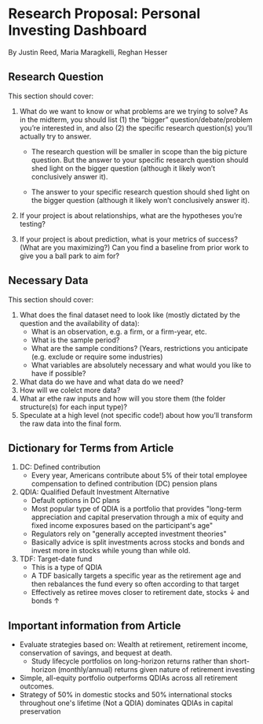 # Research Proposal: Personal Investing Dashboard

By Justin Reed, Maria Maragkelli, Reghan Hesser

## Research Question

This section should cover:

1. What do we want to know or what problems are we trying to solve? As in the midterm, you should list (1) the “bigger” question/debate/problem you’re interested in, and also (2) the specific research question(s) you’ll actually try to answer.

    - The research question will be smaller in scope than the big picture question. But the answer to your specific research question should shed light on the bigger question (although it likely won’t conclusively answer it).

    - The answer to your specific research question should shed light on the bigger question (although it likely won’t conclusively answer it).

2. If your project is about relationships, what are the hypotheses you’re testing?

3. If your project is about prediction, what is your metrics of success? (What are you maximizing?) Can you find a baseline from prior work to give you a ball park to aim for?

## Necessary Data

This section should cover:

1. What does the final dataset need to look like (mostly dictated by the question and the availability of data):
    - What is an observation, e.g. a firm, or a firm-year, etc.
    - What is the sample period?
    - What are the sample conditions? (Years, restrictions you anticipate (e.g. exclude or require some industries)
    - What variables are absolutely necessary and what would you like to have if possible?
2. What data do we have and what data do we need?
3. How will we colelct more data?
4. What ar ethe raw inputs and how will you store them  (the folder structure(s) for each input type)?
5. Speculate at a high level (not specific code!) about how you’ll transform the raw data into the final form.



## Dictionary for Terms from Article

1. DC: Defined contribution
    - Every year, Americans contribute about 5% of their total employee compensation to defined contribution (DC) pension plans
2. QDIA: Qualified Default Investment Alternative
    - Default options in DC plans
    - Most popular type of QDIA is a portfolio that provides "long-term appreciation and capital preservation through a mix of equity and fixed income exposures based on the participant's age"
    - Regulators rely on "generally accepted investment theories"
    - Basically advice is split investments across stocks and bonds and invest more in stocks while young than while old.
3. TDF: Target-date fund
    - This is a type of QDIA
    - A TDF basically targets a specific year as the retirement age and then rebalances the fund every so often according to that target
    - Effectively as retiree moves closer to retirement date, stocks $\downarrow$ and bonds $\uparrow$




## Important information from Article

- Evaluate strategies based on: Wealth at retirement, retirement income, conservation of savings, and bequest at death.
  - Study lifecycle portfolios on long-horizon returns rather than short-horizon (monthly/annual) returns given nature of retirement investing
- Simple, all-equity portfolio outperforms QDIAs across all retirement outcomes.
- Strategy of 50% in domestic stocks and 50% international stocks throughout one's lifetime (Not a QDIA) dominates QDIAs in capital preservation